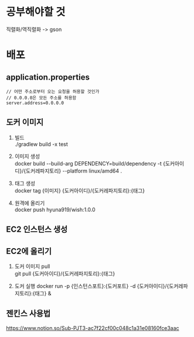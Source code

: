 # 공부해야할 것
직렬화/역직렬화 -> gson

# 배포
## application.properties
```
// 어떤 주소로부터 오는 요청을 허용할 것인가
// 0.0.0.0은 모든 주소를 허용함
server.address=0.0.0.0
```

## 도커 이미지
1. 빌드<br/>
   ./gradlew build -x test

2. 이미지 생성<br/>
   docker build --build-arg DEPENDENCY=build/dependency -t {도커아이디}/{도커레파지토리} --platform linux/amd64 .

3. 태그 생성<br/>
   docker tag {이미지} {도커아이디}/{도커레파지토리}:{태그}

4. 원격에 올리기<br/>
   docker push hyuna919/wish:1.0.0

## EC2 인스턴스 생성

## EC2에 올리기
1. 도커 이미지 pull<br/>
   git pull {도커아이디}/{도커레파지토리}:{태그}
 
2. 도커 실행
   docker run -p {인스턴스포트}:{도커포트} -d {도커아이디}/{도커레파지토리}:{태그} &
   
   

## 젠킨스 사용법
https://www.notion.so/Sub-PJT3-ac7f22cf00c048c1a31e08160fce3aac
   
